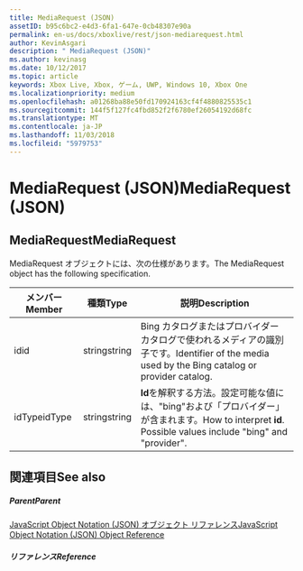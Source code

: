 ```yaml
---
title: MediaRequest (JSON)
assetID: b95c6bc2-e4d3-6fa1-647e-0cb48307e90a
permalink: en-us/docs/xboxlive/rest/json-mediarequest.html
author: KevinAsgari
description: " MediaRequest (JSON)"
ms.author: kevinasg
ms.date: 10/12/2017
ms.topic: article
keywords: Xbox Live, Xbox, ゲーム, UWP, Windows 10, Xbox One
ms.localizationpriority: medium
ms.openlocfilehash: a01268ba88e50fd170924163cf4f4880825535c1
ms.sourcegitcommit: 144f5f127fc4fbd852f2f6780ef26054192d68fc
ms.translationtype: MT
ms.contentlocale: ja-JP
ms.lasthandoff: 11/03/2018
ms.locfileid: "5979753"
---
```

# <a name="mediarequest-json"></a><span data-ttu-id="c7e98-104">MediaRequest (JSON)</span><span class="sxs-lookup"><span data-stu-id="c7e98-104">MediaRequest (JSON)</span></span>
 
<a id="ID4EO"></a>

 
## <a name="mediarequest"></a><span data-ttu-id="c7e98-105">MediaRequest</span><span class="sxs-lookup"><span data-stu-id="c7e98-105">MediaRequest</span></span>
 
<span data-ttu-id="c7e98-106">MediaRequest オブジェクトには、次の仕様があります。</span><span class="sxs-lookup"><span data-stu-id="c7e98-106">The MediaRequest object has the following specification.</span></span>
 
| <span data-ttu-id="c7e98-107">メンバー</span><span class="sxs-lookup"><span data-stu-id="c7e98-107">Member</span></span>| <span data-ttu-id="c7e98-108">種類</span><span class="sxs-lookup"><span data-stu-id="c7e98-108">Type</span></span>| <span data-ttu-id="c7e98-109">説明</span><span class="sxs-lookup"><span data-stu-id="c7e98-109">Description</span></span>| 
| --- | --- | --- | 
| <span data-ttu-id="c7e98-110">id</span><span class="sxs-lookup"><span data-stu-id="c7e98-110">id</span></span>| <span data-ttu-id="c7e98-111">string</span><span class="sxs-lookup"><span data-stu-id="c7e98-111">string</span></span>| <span data-ttu-id="c7e98-112">Bing カタログまたはプロバイダー カタログで使われるメディアの識別子です。</span><span class="sxs-lookup"><span data-stu-id="c7e98-112">Identifier of the media used by the Bing catalog or provider catalog.</span></span>| 
| <span data-ttu-id="c7e98-113">idType</span><span class="sxs-lookup"><span data-stu-id="c7e98-113">idType</span></span>| <span data-ttu-id="c7e98-114">string</span><span class="sxs-lookup"><span data-stu-id="c7e98-114">string</span></span>| <span data-ttu-id="c7e98-115"><b>Id</b>を解釈する方法。設定可能な値には、"bing"および「プロバイダー」が含まれます。</span><span class="sxs-lookup"><span data-stu-id="c7e98-115">How to interpret <b>id</b>. Possible values include "bing" and "provider".</span></span>| 
  
<a id="ID4E2B"></a>

 
## <a name="see-also"></a><span data-ttu-id="c7e98-116">関連項目</span><span class="sxs-lookup"><span data-stu-id="c7e98-116">See also</span></span>
 
<a id="ID4E4B"></a>

 
##### <a name="parent"></a><span data-ttu-id="c7e98-117">Parent</span><span class="sxs-lookup"><span data-stu-id="c7e98-117">Parent</span></span> 

[<span data-ttu-id="c7e98-118">JavaScript Object Notation (JSON) オブジェクト リファレンス</span><span class="sxs-lookup"><span data-stu-id="c7e98-118">JavaScript Object Notation (JSON) Object Reference</span></span>](atoc-xboxlivews-reference-json.md)

  
<a id="ID4EJC"></a>

 
##### <a name="reference"></a><span data-ttu-id="c7e98-119">リファレンス</span><span class="sxs-lookup"><span data-stu-id="c7e98-119">Reference</span></span>   